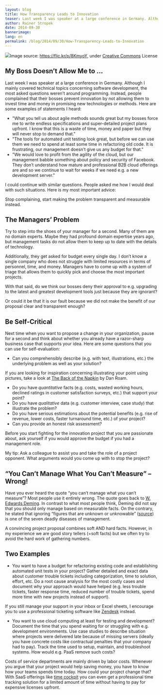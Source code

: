 ```yaml
---
layout: blog
title: How Transparency Leads to Innovation
teaser: Last week I was speaker at a large conference in Germany. Although I mainly covered technical topics concerning software development, the most asked questions weren’t around programming. Instead, people complained that their bosses prevent innovation by not allowing them to invest time and money in promising new technologies or methods.  Stop complaining, start making the problem transparent and measurable instead.
author: Rainer Stropek
date: 2014-09-30
bannerimage: 
lang: en
permalink: /blog/2014/09/30/How-Transparency-Leads-to-Innovation
---
```


<div class="imageCaption">
  <img src="{{site.baseurl}}/content/images/blog/2014/09/5085117924_77730c084d_o.jpg" />Image source: <a href="https://flic.kr/p/8KmyoY" target="_blank">https://flic.kr/p/8KmyoY</a>, under <a href="https://creativecommons.org/licenses/by-nc-nd/2.0/" target="_blank">Creative Commons</a> License</div><h2>My Boss Doesn’t Allow Me to …</h2><p>Last week I was speaker at a large conference in Germany. Although I mainly covered technical topics concerning software development, the most asked questions weren’t around programming. Instead, people complained that their bosses prevent innovation by not allowing them to invest time and money in promising new technologies or methods. Here are some examples of statements I heard:</p><ul>
  <li>"What you tell us about agile methods sounds great but my bosses force me to write endless specifications and super-detailed project plans upfront. I know that this is a waste of time, money and paper but they will never stop to demand that."</li>
  <li>"The tools for automated unit testing look great, but before we can use them we need to spend at least some time in refactoring old code. It is frustrating, our management doesn’t give us any budget for that."</li>
  <li>"We would love to profit from the agility of the cloud, but our management babble something about policy and security of Facebook. They don’t understand how mature and professional B2B cloud offerings are and so we continue to wait for weeks if we need e.g. a new development server."</li>
</ul><p>I could continue with similar questions. People asked me how I would deal with such situations. Here is my most important advice:</p><p class="showcase">Stop complaining, start making the problem transparent and measurable instead.</p><h2>The Managers’ Problem</h2><p>Try to step into the shoes of your manager for a second. Many of them are no domain experts. Maybe they had profound domain expertise years ago, but management tasks do not allow them to keep up to date with the details of technology.</p><p>Additionally, they get asked for budget every single day. I don’t know a single company who does not struggle with limited resources in terms of personnel, time, and money. Managers have to come up with a system of triage that allows them to quickly pick and choose the most important projects.</p><p>With that said, do we think our bosses deny their approval to e.g. upgrading to the latest and greatest development tools just because they are ignorant?</p><p class="showcase">Or could it be that it is our fault because we did not make the benefit of our proposal clear and transparent enough?</p><h2>Be Self-Critical</h2><p>Next time when you want to propose a change in your organization, pause for a second and think about whether you already have a razor-sharp business case that supports your idea. Here are some questions that you can use for self-evaluation:</p><ul>
  <li>Can you comprehensibly describe (e.g. with text, illustrations, etc.) the underlying problem as well as your solution?</li>
</ul><p class="showcase">If you are looking for inspiration concerning illustrating your point using pictures, take a look at <a href="http://www.amazon.de/gp/product/1591843065/ref=as_li_tl?ie=UTF8&amp;camp=1638&amp;creative=19454&amp;creativeASIN=1591843065&amp;linkCode=as2&amp;tag=timecockpit-21&amp;linkId=GV7I5ECS65MTXBDO" target="_blank">The Back of the Napkin</a> by Dan Roam.</p><ul>
  <li>Do you have <em>quantitative</em> facts (e.g. costs, wasted working hours, declined ratings in customer satisfaction surveys, etc.) that support your point?</li>
  <li>Do you have <em>qualitative</em> data (e.g. customer interview, case study) that illustrate the problem?</li>
  <li>Do you have serious estimations about the potential benefits (e.g. rise of revenue, lower costs, faster turnaround time, etc.) of your project?</li>
  <li>Can you provide an honest risk assessment?</li>
</ul><p>Before you start fighting for the innovation project that you are passionate about, ask yourself if you would approve the budget if you had a management role.</p><p class="showcase">My tip: Ask a colleague to assist you and take the role of a project opponent. What arguments would you come up with to stop the project?</p><h2>“You Can’t Manage What You Can’t Measure” – Wrong!</h2><p>Have you ever heard the quote “you can’t manage what you can’t measure”? Most people use it entirely wrong. The quote goes back to <a href="http://en.wikipedia.org/wiki/W._Edwards_Deming" target="_blank">W. Edwards Deming</a>. In contrast to what most people think, Deming did not say that you should only manage based on measurable facts. On the contrary, he stated that ignoring “figures that are unknown or unknowable” (<a href="https://www.deming.org/theman/theories/deadlydiseases" target="_blank">source</a>) is one of the seven deadly diseases of management.</p><p class="showcase">A convincing project proposal combines soft AND hard facts. However, in my experience we are good story tellers (=soft facts) but we often try to avoid the hard work of gathering numbers.</p><h2>Two Examples</h2><ul>
  <li>You want to have a budget for refactoring existing code and establishing automated unit tests in your project? Gather detailed and exact data about customer trouble tickets including categorization, time to solution, effort, etc. Do a root cause analysis for the most costly cases and document why your approach would have helped (e.g. less trouble tickets, faster response time, reduced number of trouble tickets, spend more time with new projects instead of support).</li>
</ul><p class="showcase">If you still manage your support in your inbox or Excel sheets, I encourage you to use a professional ticketing software like <a href="https://www.zendesk.com/" target="_blank">Zendesk</a> instead.</p><ul>
  <li>You want to use cloud computing at least for testing and development? Document the time that you spend waiting for or struggling with e.g. development environments. Use case studies to describe situation where projects were delivered late because of missing servers (ideally you have concrete costs like contractual penalties that your company had to pay). Track the time used to setup, maintain, and troubleshoot systems. How would e.g. PaaS remove such costs?</li>
</ul><p class="showcase">Costs of service departments are mainly driven by labor costs. Whenever you argue that your project would help saving money, you have to know how your teams spends time today. How could your project change that? With SaaS offerings like <a href="http://www.timecockpit.com/">time cockpit</a> you can even get a professional time tracking solution for a limited amount of time without having to pay for expensive licenses upfront.</p>